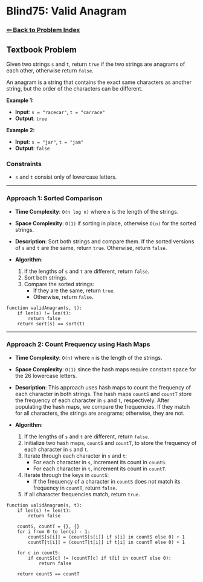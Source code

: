 # Blind75: Valid Anagram

### [⇦ Back to Problem Index](../../index.md)

## Textbook Problem

Given two strings `s` and `t`, return `true` if the two strings are anagrams of each other, otherwise return `false`.

An anagram is a string that contains the exact same characters as another string, but the order of the characters can be different.

**Example 1:**

-   **Input**: `s = "racecar"`, `t = "carrace"`
-   **Output**: `true`

**Example 2:**

-   **Input**: `s = "jar"`, `t = "jam"`
-   **Output**: `false`

### Constraints

-   `s` and `t` consist only of lowercase letters.

---

### Approach 1: Sorted Comparison

-   **Time Complexity**: `O(n log n)` where `n` is the length of the strings.
-   **Space Complexity**: `O(1)` if sorting in place, otherwise `O(n)` for the sorted strings.
-   **Description**: Sort both strings and compare them. If the sorted versions of `s` and `t` are the same, return `true`. Otherwise, return `false`.
-   **Algorithm**:

    1. If the lengths of `s` and `t` are different, return `false`.
    2. Sort both strings.
    3. Compare the sorted strings:
        - If they are the same, return `true`.
        - Otherwise, return `false`.

```pseudo
function validAnagram(s, t):
    if len(s) != len(t):
        return false
    return sort(s) == sort(t)
```

---

### Approach 2: Count Frequency using Hash Maps

-   **Time Complexity**: `O(n)` where `n` is the length of the strings.
-   **Space Complexity**: `O(1)` since the hash maps require constant space for the 26 lowercase letters.
-   **Description**: This approach uses hash maps to count the frequency of each character in both strings. The hash maps `countS` and `countT` store the frequency of each character in `s` and `t`, respectively. After populating the hash maps, we compare the frequencies. If they match for all characters, the strings are anagrams; otherwise, they are not.
-   **Algorithm**:

    1. If the lengths of `s` and `t` are different, return `false`.
    2. Initialize two hash maps, `countS` and `countT`, to store the frequency of each character in `s` and `t`.
    3. Iterate through each character in `s` and `t`:
        - For each character in `s`, increment its count in `countS`.
        - For each character in `t`, increment its count in `countT`.
    4. Iterate through the keys in `countS`:
        - If the frequency of a character in `countS` does not match its frequency in `countT`, return `false`.
    5. If all character frequencies match, return `true`.

```pseudo
function validAnagram(s, t):
    if len(s) != len(t):
        return false

    countS, countT = {}, {}
    for i from 0 to len(s) - 1:
        countS[s[i]] = (countS[s[i]] if s[i] in countS else 0) + 1
        countT[t[i]] = (countT[t[i]] if t[i] in countT else 0) + 1

    for c in countS:
        if countS[c] != (countT[c] if t[i] in countT else 0):
            return false

    return countS == countT
```
